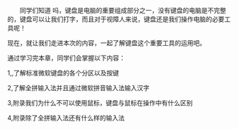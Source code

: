 　　同学们知道	吗，键盘是电脑的重要组成部分之一，没有键盘的电脑是不完整的，键盘可以让我们打字，而且对于视障人来说，键盘还是我们操作电脑的必要工具呢！

现在，就让我们走进本次的内容，一起了解键盘这个重要工具的运用吧。

通过学习完本章，同学们会掌握以下内容：

1,,了解标准微软键盘的各个分区以及按键

2,了解全拼输入法并且通过微软拼音输入法输入汉字

3,附录我们为什么不可以使用鼠标，键盘与鼠标在操作中有什么区别

4,附录除了全拼输入法还有什么样的输入法

